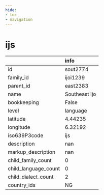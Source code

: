 ```yaml
---
hide:
- toc
- navigation
---
```

# ijs
|                      | info          |
|:---------------------|:--------------|
| id                   | sout2774      |
| family_id            | ijoi1239      |
| parent_id            | east2383      |
| name                 | Southeast Ijo |
| bookkeeping          | False         |
| level                | language      |
| latitude             | 4.44235       |
| longitude            | 6.32192       |
| iso639P3code         | ijs           |
| description          | nan           |
| markup_description   | nan           |
| child_family_count   | 0             |
| child_language_count | 0             |
| child_dialect_count  | 2             |
| country_ids          | NG            |